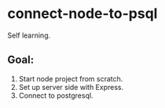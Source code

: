 # connect-node-to-psql

Self learning.

## Goal:
1. Start node project from scratch.
2. Set up server side with Express.
3. Connect to postgresql.
